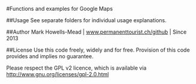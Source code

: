 #Functions and examples for Google Maps

##Usage
See separate folders for individual usage explanations.

##Author
Mark Howells-Mead | www.permanenttourist.ch/github | Since 2013

##License
Use this code freely, widely and for free. Provision of this code provides and implies no guarantee.

Please respect the GPL v2 licence, which is available via http://www.gnu.org/licenses/gpl-2.0.html